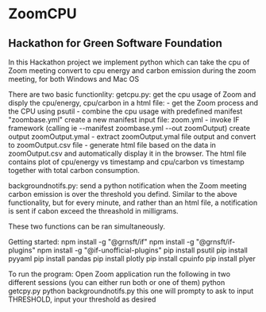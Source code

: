 # ZoomCPU

## Hackathon for Green Software Foundation

In this Hackathon project we implement python which can take the cpu of Zoom meeting convert to cpu energy and carbon emission during the zoom meeting, for both Windows and Mac OS

There are two basic functionlity:
getcpu.py: get the cpu usage of Zoom and disply the cpu/energy, cpu/carbon in a html file:
    - get the Zoom process and the CPU using psutil
    - combine the cpu usage with predefined manifest "zoombase.yml" create a new manifest input file: zoom.yml
    - invoke IF framework (calling ie --manifest zoombase.yml --out zoomOutput) create output zoomOutput.ymal
    - extract zoomOutput.ymal file output and convert to zoomOutput.csv file
    - generate html file based on the data in zoomOutput.csv and automatically display it in the browser. The html file contains plot of cpu/energy vs timestamp and cpu/carbon vs timestamp together with total carbon consumption.

backgroundnotifs.py: send a python notification when the Zoom meeting carbon emission is over the threshold you defind.
    Similar to the above functionality, but for every minute, and rather than an html file, a notification is sent if cabon exceed the threashold in milligrams. 

These two functions can be ran simultaneously.

Getting started:
    npm install -g "@grnsft/if" 
    npm install -g "@grnsft/if-plugins"
    npm install -g "@if-unofficial-plugins"
    pip install psutil
    pip install pyyaml
    pip install pandas
    pip install plotly
    pip install cpuinfo
    pip install plyer

To run the program:
    Open Zoom application
    run the following in two different sessions (you can either run both or one of them)
        python getcpy.py
        python backgroundnotifs.py
            this one will prompty to ask to input THRESHOLD, input your threshold as desired
